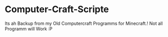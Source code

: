 # Computer-Craft-Scripte
Its ah Backup from my Old Computercraft Programms for Minecraft.!
Not all Programm will Work :P

